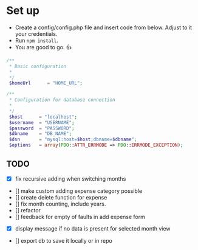# Set up

* Create a config/config.php file and insert code from below. Adjust to it your credentials.
* Run `npm install`.
* You are good to go. :+1:

```php
/**
 * Basic configuration
 *
 */
 $homeUrl      = "HOME_URL";

/**
 * Configuration for database connection
 *
 */
 $host      = "localhost";
 $username  = "USERNAME";
 $password  = "PASSWORD";
 $dbname    = "DB_NAME";
 $dsn       = "mysql:host=$host;dbname=$dbname";
 $options   = array(PDO::ATTR_ERRMODE => PDO::ERRMODE_EXCEPTION);
 ```

 ## TODO

- [x] fix recursive adding when switching months
- [] make custom adding expense category possible
- [] create delete function for expense
- [] fix month counting, include years.
- [] refactor
- [] feedback for empty of faults in add expense form
- [x] display message if no data is present for selected month view
- [] export db to save it locally or in repo
